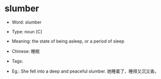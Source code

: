 # slumber

- Word: slumber

- Type: noun [C]
- Meaning: the state of being asleep, or a period of sleep
- Chinese: 睡眠
- Tags: 
- Eg.: She fell into a deep and peaceful slumber. 她睡着了，睡得又沉又香。

